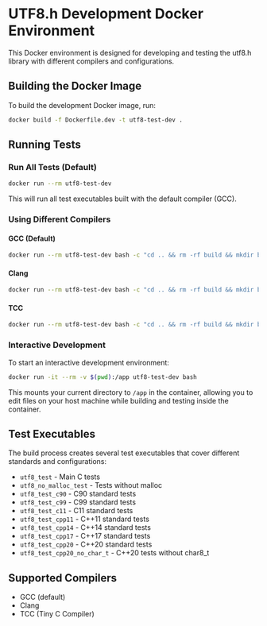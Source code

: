 # UTF8.h Development Docker Environment

This Docker environment is designed for developing and testing the utf8.h library with different compilers and configurations.

## Building the Docker Image

To build the development Docker image, run:

```bash
docker build -f Dockerfile.dev -t utf8-test-dev .
```

## Running Tests

### Run All Tests (Default)

```bash
docker run --rm utf8-test-dev
```

This will run all test executables built with the default compiler (GCC).

### Using Different Compilers

#### GCC (Default)
```bash
docker run --rm utf8-test-dev bash -c "cd .. && rm -rf build && mkdir build && cd build && cmake -DCMAKE_C_COMPILER=gcc -DCMAKE_CXX_COMPILER=g++ ../test && make && ./utf8_test"
```

#### Clang
```bash
docker run --rm utf8-test-dev bash -c "cd .. && rm -rf build && mkdir build && cd build && cmake -DCMAKE_C_COMPILER=clang -DCMAKE_CXX_COMPILER=clang++ ../test && make && ./utf8_test"
```

#### TCC
```bash
docker run --rm utf8-test-dev bash -c "cd .. && rm -rf build && mkdir build && cd build && cmake -DCMAKE_C_COMPILER=tcc -DCMAKE_CXX_COMPILER=g++ ../test && make && ./utf8_test"
```

### Interactive Development

To start an interactive development environment:

```bash
docker run -it --rm -v $(pwd):/app utf8-test-dev bash
```

This mounts your current directory to `/app` in the container, allowing you to edit files on your host machine while building and testing inside the container.

## Test Executables

The build process creates several test executables that cover different standards and configurations:

- `utf8_test` - Main C tests
- `utf8_no_malloc_test` - Tests without malloc
- `utf8_test_c90` - C90 standard tests
- `utf8_test_c99` - C99 standard tests
- `utf8_test_c11` - C11 standard tests
- `utf8_test_cpp11` - C++11 standard tests
- `utf8_test_cpp14` - C++14 standard tests
- `utf8_test_cpp17` - C++17 standard tests
- `utf8_test_cpp20` - C++20 standard tests
- `utf8_test_cpp20_no_char_t` - C++20 tests without char8_t

## Supported Compilers

- GCC (default)
- Clang
- TCC (Tiny C Compiler)